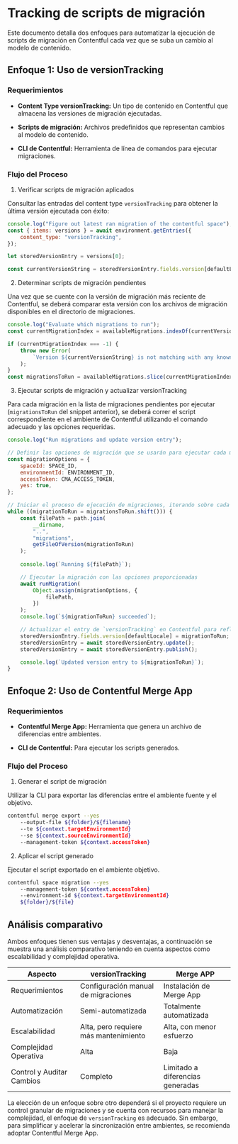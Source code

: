 # Tracking de scripts de migración

Este documento detalla dos enfoques para automatizar la ejecución de scripts de migración en Contentful cada vez que se suba un cambio al modelo de contenido.

## Enfoque 1: Uso de versionTracking

### Requerimientos

* **Content Type versionTracking:** Un tipo de contenido en Contentful que almacena las versiones de migración ejecutadas.

* **Scripts de migración:** Archivos predefinidos que representan cambios al modelo de contenido.

* **CLI de Contentful:** Herramienta de línea de comandos para ejecutar migraciones.

### Flujo del Proceso

1. Verificar scripts de migración aplicados

Consultar las entradas del content type `versionTracking` para obtener la última versión ejecutada con éxito:

```js
console.log("Figure out latest ran migration of the contentful space");
const { items: versions } = await environment.getEntries({
    content_type: "versionTracking",
});

let storedVersionEntry = versions[0];

const currentVersionString = storedVersionEntry.fields.version[defaultLocale];
```

2. Determinar scripts de migración pendientes

Una vez que se cuente con la versión de migración más reciente de Contentful, se deberá comparar esta versión con los archivos de migración disponibles en el directorio de migraciones.

```js
console.log("Evaluate which migrations to run");
const currentMigrationIndex = availableMigrations.indexOf(currentVersionString);

if (currentMigrationIndex === -1) {
    throw new Error(
        `Version ${currentVersionString} is not matching with any known migration`
    );
}
const migrationsToRun = availableMigrations.slice(currentMigrationIndex + 1);
```

3. Ejecutar scripts de migración y actualizar versionTracking

Para cada migración en la lista de migraciones pendientes por ejecutar (`migrationsToRun` del snippet anterior), se deberá correr el script correspondiente en el ambiente de Contentful utilizando el comando adecuado y las opciones requeridas.

```js
console.log("Run migrations and update version entry");

// Definir las opciones de migración que se usarán para ejecutar cada migración.
const migrationOptions = {
    spaceId: SPACE_ID,
    environmentId: ENVIRONMENT_ID,
    accessToken: CMA_ACCESS_TOKEN,
    yes: true,
};

// Iniciar el proceso de ejecución de migraciones, iterando sobre cada migración pendiente en la lista `migrationsToRun`
while ((migrationToRun = migrationsToRun.shift())) {
    const filePath = path.join(
        __dirname,
        "..",
        "migrations",
        getFileOfVersion(migrationToRun)
    );
    
    console.log(`Running ${filePath}`);

    // Ejecutar la migración con las opciones proporcionadas
    await runMigration(
        Object.assign(migrationOptions, {
            filePath,
        })
    );
    console.log(`${migrationToRun} succeeded`);

    // Actualizar el entry de `versionTracking` en Contentful para reflejar que esta migración ha sido ejecutada.
    storedVersionEntry.fields.version[defaultLocale] = migrationToRun;
    storedVersionEntry = await storedVersionEntry.update();
    storedVersionEntry = await storedVersionEntry.publish();

    console.log(`Updated version entry to ${migrationToRun}`);
}
```

## Enfoque 2: Uso de Contentful Merge App

### Requerimientos

* **Contentful Merge App:** Herramienta que genera un archivo de diferencias entre ambientes.

* **CLI de Contentful:** Para ejecutar los scripts generados.

### Flujo del Proceso

1. Generar el script de migración

Utilizar la CLI para exportar las diferencias entre el ambiente fuente y el objetivo.

```bash
contentful merge export --yes
    --output-file ${folder}/${filename}
    --te ${context.targetEnvironmentId}
    --se ${context.sourceEnvironmentId}
    --management-token ${context.accessToken}
```

2. Aplicar el script generado

Ejecutar el script exportado en el ambiente objetivo.

```bash
contentful space migration --yes
    --management-token ${context.accessToken}
    --environment-id ${context.targetEnvironmentId}
    ${folder}/${file}
```

## Análisis comparativo

Ambos enfoques tienen sus ventajas y desventajas, a continuación se muestra una análisis comparativo teniendo en cuenta aspectos como escalabilidad y complejidad operativa.

| Aspecto                     | versionTracking                       | Merge APP                        |
| ---                         |                ----                   |                               ---|
| Requerimientos              | Configuración manual de migraciones   | Instalación de Merge App         |
| Automatización              | Semi-automatizada                     | Totalmente automatizada          |
| Escalabilidad               | Alta, pero requiere más mantenimiento | Alta, con menor esfuerzo         |
| Complejidad Operativa       | Alta                                  | Baja                             |
| Control y Auditar Cambios   | Completo                              | Limitado a diferencias generadas |

La elección de un enfoque sobre otro dependerá si el proyecto requiere un control granular de migraciones y se cuenta con recursos para manejar la complejidad, el enfoque de `versionTracking` es adecuado. Sin embargo, para simplificar y acelerar la sincronización entre ambientes, se recomienda adoptar Contentful Merge App.